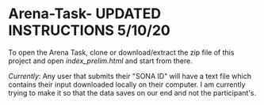 # Arena-Task- UPDATED INSTRUCTIONS 5/10/20
To open the Arena Task, clone or download/extract the zip file of this project and open *index_prelim.html* and start from there.

*Currently*: Any user that submits their "SONA ID" will have a text file which contains their input downloaded locally on their computer. I am currently trying to make it so that the data saves on our end and not the participant's.
